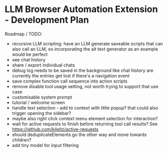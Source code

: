 # LLM Browser Automation Extension - Development Plan

Roadmap / TODO:

- recursive LLM scripting: have an LLM generate saveable scripts that can also call an LLM, so incorporating the alt text generator as an example would be perfect
- see chat history
- share / export individual chats
- debug log needs to be saved in the background like chat history are currently the entries get lost if there's a navigation event
- save complex function call sequence into action scripts
- remove disable tool usage setting, not worth trying to support that use case
- customisable system prompt
- tutorial / welcome screen
- handle text selection - add to context with little popup? that could also trigger opening the sidebar?
- maybe also right click context menu element selection for interaction?
- wait for active requests to finish before returning tool call results? See <https://github.com/kjleitz/active-requests>
- should deduplicateElements go the other way and move towards children?
- add tiny model for input filtering

